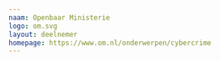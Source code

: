 ```yaml
---
naam: Openbaar Ministerie
logo: om.svg
layout: deelnemer
homepage: https://www.om.nl/onderwerpen/cybercrime
---
```

